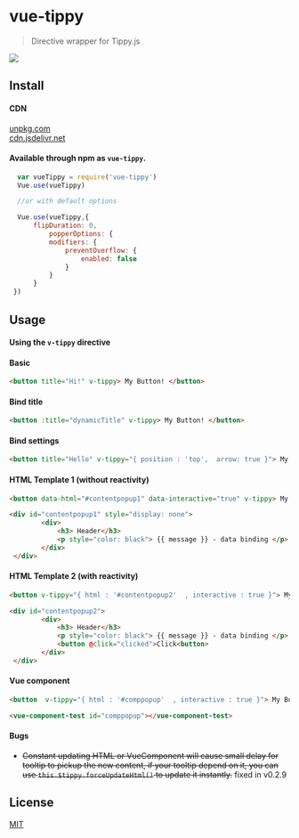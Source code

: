 # vue-tippy

> Directive wrapper for Tippy.js

![](https://github.com/KABBOUCHI/vue-tippy/blob/master/preview.gif?v0.3.0)

## Install

#### CDN
  
  [unpkg.com](https://unpkg.com/vue-tippy/dist/vue-tippy.min.js)  
  [cdn.jsdelivr.net](https://cdn.jsdelivr.net/npm/vue-tippy/dist/vue-tippy.min.js)  

#### Available through npm as `vue-tippy`.

  ``` js
    var vueTippy = require('vue-tippy')
    Vue.use(vueTippy)
  
    //or with default options
  
    Vue.use(vueTippy,{
        flipDuration: 0,
            popperOptions: {
            modifiers: {
                preventOverflow: {
                    enabled: false
                }
            }
        }
   })
  ```
  

## Usage

#### Using the `v-tippy` directive

#### Basic
```html
<button title="Hi!" v-tippy> My Button! </button>
```
#### Bind title
```html
<button :title="dynamicTitle" v-tippy> My Button! </button>
```

#### Bind settings
```html
<button title="Hello" v-tippy="{ position : 'top',  arrow: true }"> My Button! </button>
```

#### HTML Template 1 (without reactivity)
```html
<button data-html="#contentpopup1" data-interactive="true" v-tippy> My Button! </button>
```
```html
<div id="contentpopup1" style="display: none">
        <div>
            <h3> Header</h3>
            <p style="color: black"> {{ message }} - data binding </p>
        </div>
 </div>
```

#### HTML Template 2 (with reactivity)
```html
<button v-tippy="{ html : '#contentpopup2'  , interactive : true }"> My Button! </button>
```
```html
<div id="contentpopup2">
        <div>
            <h3> Header</h3>
            <p style="color: black"> {{ message }} - data binding </p>
            <button @click="clicked">Click<button>
        </div>
 </div>
```

#### Vue component
```html
<button  v-tippy="{ html : '#comppopup'  , interactive : true }"> My Button! </button>
```
```html
<vue-component-test id="comppopup"></vue-component-test>
```

#### Bugs
- ~~Constant updating HTML or VueComponent will cause small delay for tooltip to pickup the new content, 
  if your tooltip depend on it, you can use  ```this.$tippy.forceUpdateHtml()``` to update it instantly.~~ fixed in v0.2.9
## License

[MIT](http://opensource.org/licenses/MIT)
